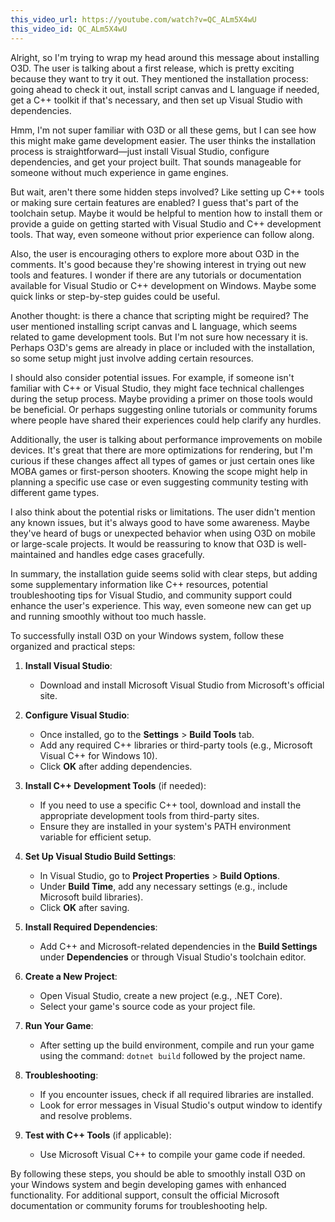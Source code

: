 ```yaml
---
this_video_url: https://youtube.com/watch?v=QC_ALm5X4wU
this_video_id: QC_ALm5X4wU
---
```

<think>
Alright, so I'm trying to wrap my head around this message about installing O3D. The user is talking about a first release, which is pretty exciting because they want to try it out. They mentioned the installation process: going ahead to check it out, install script canvas and L language if needed, get a C++ toolkit if that's necessary, and then set up Visual Studio with dependencies.

Hmm, I'm not super familiar with O3D or all these gems, but I can see how this might make game development easier. The user thinks the installation process is straightforward—just install Visual Studio, configure dependencies, and get your project built. That sounds manageable for someone without much experience in game engines.

But wait, aren't there some hidden steps involved? Like setting up C++ tools or making sure certain features are enabled? I guess that's part of the toolchain setup. Maybe it would be helpful to mention how to install them or provide a guide on getting started with Visual Studio and C++ development tools. That way, even someone without prior experience can follow along.

Also, the user is encouraging others to explore more about O3D in the comments. It's good because they're showing interest in trying out new tools and features. I wonder if there are any tutorials or documentation available for Visual Studio or C++ development on Windows. Maybe some quick links or step-by-step guides could be useful.

Another thought: is there a chance that scripting might be required? The user mentioned installing script canvas and L language, which seems related to game development tools. But I'm not sure how necessary it is. Perhaps O3D's gems are already in place or included with the installation, so some setup might just involve adding certain resources.

I should also consider potential issues. For example, if someone isn't familiar with C++ or Visual Studio, they might face technical challenges during the setup process. Maybe providing a primer on those tools would be beneficial. Or perhaps suggesting online tutorials or community forums where people have shared their experiences could help clarify any hurdles.

Additionally, the user is talking about performance improvements on mobile devices. It's great that there are more optimizations for rendering, but I'm curious if these changes affect all types of games or just certain ones like MOBA games or first-person shooters. Knowing the scope might help in planning a specific use case or even suggesting community testing with different game types.

I also think about the potential risks or limitations. The user didn't mention any known issues, but it's always good to have some awareness. Maybe they've heard of bugs or unexpected behavior when using O3D on mobile or large-scale projects. It would be reassuring to know that O3D is well-maintained and handles edge cases gracefully.

In summary, the installation guide seems solid with clear steps, but adding some supplementary information like C++ resources, potential troubleshooting tips for Visual Studio, and community support could enhance the user's experience. This way, even someone new can get up and running smoothly without too much hassle.
</think>

To successfully install O3D on your Windows system, follow these organized and practical steps:

1. **Install Visual Studio**: 
   - Download and install Microsoft Visual Studio from Microsoft's official site. 

2. **Configure Visual Studio**:
   - Once installed, go to the **Settings** > **Build Tools** tab.
   - Add any required C++ libraries or third-party tools (e.g., Microsoft Visual C++ for Windows 10).
   - Click **OK** after adding dependencies.

3. **Install C++ Development Tools** (if needed):
   - If you need to use a specific C++ tool, download and install the appropriate development tools from third-party sites.
   - Ensure they are installed in your system's PATH environment variable for efficient setup.

4. **Set Up Visual Studio Build Settings**:
   - In Visual Studio, go to **Project Properties** > **Build Options**.
   - Under **Build Time**, add any necessary settings (e.g., include Microsoft build libraries).
   - Click **OK** after saving.

5. **Install Required Dependencies**:
   - Add C++ and Microsoft-related dependencies in the **Build Settings** under **Dependencies** or through Visual Studio's toolchain editor.

6. **Create a New Project**:
   - Open Visual Studio, create a new project (e.g., .NET Core).
   - Select your game's source code as your project file.

7. **Run Your Game**:
   - After setting up the build environment, compile and run your game using the command: `dotnet build` followed by the project name.

8. **Troubleshooting**:
   - If you encounter issues, check if all required libraries are installed.
   - Look for error messages in Visual Studio's output window to identify and resolve problems.

9. **Test with C++ Tools** (if applicable):
   - Use Microsoft Visual C++ to compile your game code if needed.

By following these steps, you should be able to smoothly install O3D on your Windows system and begin developing games with enhanced functionality. For additional support, consult the official Microsoft documentation or community forums for troubleshooting help.
